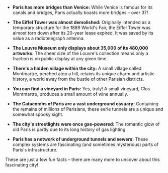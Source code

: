 * **Paris has more bridges than Venice:**  While Venice is famous for its canals and bridges, Paris actually boasts more bridges – over 37!

* **The Eiffel Tower was almost demolished:**  Originally intended as a temporary structure for the 1889 World's Fair, the Eiffel Tower was almost torn down after its 20-year lease expired.  It was saved by its value as a radiotelegraph antenna.

* **The Louvre Museum only displays about 35,000 of its 480,000 artworks:** The sheer size of the Louvre's collection means only a fraction is on public display at any given time.  

* **There's a hidden village within the city:**  A small village called Montmartre, perched atop a hill, retains its unique charm and artistic history, a world away from the bustle of other Parisian districts.

* **You can find a vineyard in Paris:**  Yes, truly! A small vineyard, Clos Montmartre, produces a small amount of wine annually.

* **The Catacombs of Paris are a vast underground ossuary:**  Containing the remains of millions of Parisians, these eerie tunnels are a unique and somewhat spooky sight.

* **The city's streetlights were once gas-powered:**  The romantic glow of old Paris is partly due to its long history of gas lighting.

* **Paris has a network of underground tunnels and sewers:** These complex systems are fascinating (and sometimes mysterious) parts of Paris's infrastructure.


These are just a few fun facts – there are many more to uncover about this fascinating city!
